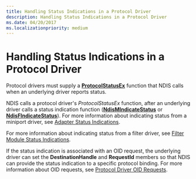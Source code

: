 ```yaml
---
title: Handling Status Indications in a Protocol Driver
description: Handling Status Indications in a Protocol Driver
ms.date: 04/20/2017
ms.localizationpriority: medium
---
```


# Handling Status Indications in a Protocol Driver





Protocol drivers must supply a [**ProtocolStatusEx**](/windows-hardware/drivers/ddi/ndis/nc-ndis-protocol_status_ex) function that NDIS calls when an underlying driver reports status.

NDIS calls a protocol driver's *ProtocolStatusEx* function, after an underlying driver calls a status indication function ([**NdisMIndicateStatus**](/previous-versions/windows/hardware/network/ff553538(v=vs.85)) or [**NdisFIndicateStatus**](/windows-hardware/drivers/ddi/ndis/nf-ndis-ndisfindicatestatus)). For more information about indicating status from a miniport driver, see [Adapter Status Indications](miniport-adapter-status-indications.md).

For more information about indicating status from a filter driver, see [Filter Module Status Indications](filter-module-status-indications.md).

If the status indication is associated with an OID request, the underlying driver can set the **DestinationHandle** and **RequestId** members so that NDIS can provide the status indication to a specific protocol binding. For more information about OID requests, see [Protocol Driver OID Requests](protocol-driver-oid-requests.md).

 

